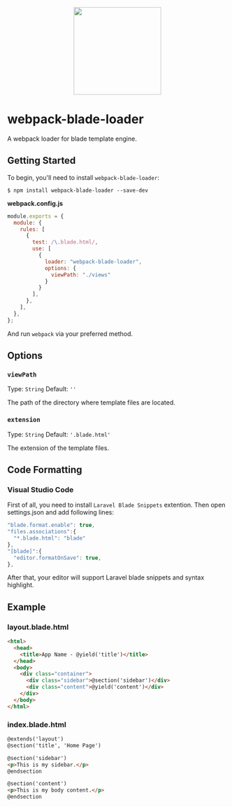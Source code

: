 <div align="center">
  <a href="https://github.com/webpack/webpack">
    <img width="200" height="200" src="https://webpack.js.org/assets/icon-square-big.svg">
  </a>
</div>

# webpack-blade-loader

A webpack loader for blade template engine.

## Getting Started

To begin, you'll need to install `webpack-blade-loader`:

```console
$ npm install webpack-blade-loader --save-dev
```

**webpack.config.js**

```js
module.exports = {
  module: {
    rules: [
      {
        test: /\.blade.html/,
        use: [
          {
            loader: "webpack-blade-loader",
            options: {
              viewPath: "./views"
            }
          }
        ],
      },
    ],
  },
};
```

And run `webpack` via your preferred method.

## Options

### `viewPath`

Type: `String`
Default: `''`

The path of the directory where template files are located.

### `extension`

Type: `String`
Default: `'.blade.html'`

The extension of the template files.

## Code Formatting

### Visual Studio Code

First of all, you need to install `Laravel Blade Snippets` extention. Then open settings.json and add following lines:
```js
"blade.format.enable": true,
"files.associations":{
  "*.blade.html": "blade"
},
"[blade]":{
  "editor.formatOnSave": true,
},
```
After that, your editor will support Laravel blade snippets and syntax highlight.

## Example

### layout.blade.html

```html
<html>
  <head>
    <title>App Name - @yield('title')</title>
  </head>
  <body>
    <div class="container">
      <div class="sidebar">@section('sidebar')</div>
      <div class="content">@yield('content')</div>
    </div>
  </body>
</html>

```
 ### index.blade.html

```html
@extends('layout') 
@section('title', 'Home Page') 

@section('sidebar')
<p>This is my sidebar.</p>
@endsection 

@section('content')
<p>This is my body content.</p>
@endsection

```

 
